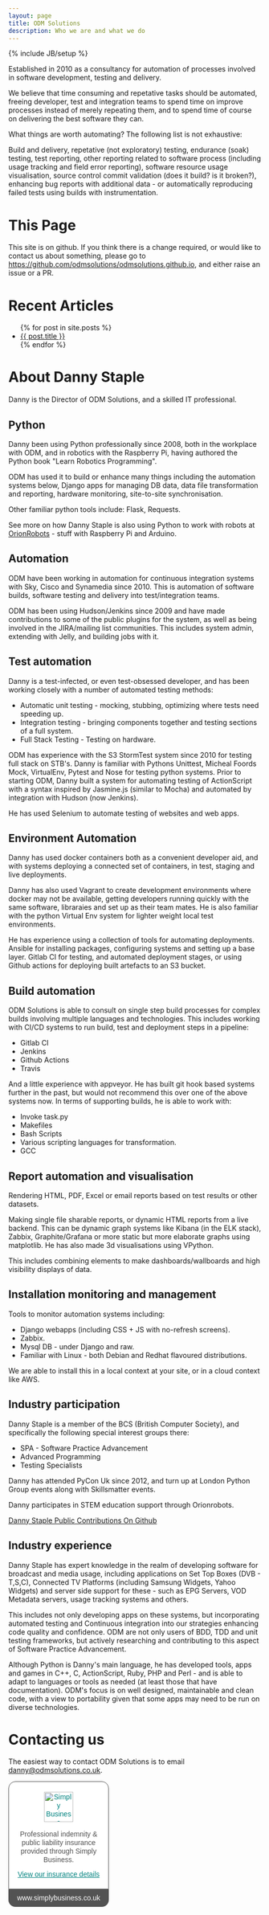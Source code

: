 ```yaml
---
layout: page
title: ODM Solutions
description: Who we are and what we do
---
```

{% include JB/setup %}

Established in 2010 as a consultancy for automation of processes involved in software development, testing and delivery. 

We believe that time consuming and repetative tasks should be automated, freeing developer, test and integration teams to spend time on improve processes instead of merely repeating them, and to spend time of course on delivering the best software they can.

What things are worth automating? The following list is not exhaustive:

Build and delivery, repetative (not exploratory) testing, endurance (soak) testing, test reporting, other reporting related to software process (including usage tracking and field error reporting), software resource usage visualisation, source control commit validation (does it build? is it broken?), enhancing bug reports with additional data - or automatically reproducing failed tests using builds with instrumentation.

# This Page

This site is on github. If you think there is a change required, or would like to contact us about something, please go to <https://github.com/odmsolutions/odmsolutions.github.io>, and either raise an issue or a PR.

# Recent Articles

<ul>
  {% for post in site.posts %}
    <li>
      <a href="{{ site.baseurl }}{{ post.url }}">{{ post.title }}</a>
    </li>
  {% endfor %}
</ul>

# About Danny Staple

Danny is the Director of ODM Solutions, and a skilled IT professional.

## Python

Danny been using Python professionally since 2008, both in the workplace with ODM, and in robotics with the Raspberry Pi, having authored the Python book "Learn Robotics Programming".

ODM has used it to build or enhance many things including the automation systems below, Django apps for managing DB data, data file transformation and reporting, hardware monitoring, site-to-site synchronisation.

Other familiar python tools include: Flask, Requests.

See more on how Danny Staple is also using Python to work with robots at <a href="http://orionrobots.co.uk">OrionRobots</a> - stuff with Raspberry Pi and Arduino.

## Automation

ODM have been working in automation for continuous integration systems with Sky, Cisco and Synamedia since 2010. This is automation of software builds, software testing and delivery into test/integration teams.

ODM has been using Hudson/Jenkins since 2009 and have made contributions to some of the public plugins for the system, as well as being involved in the JIRA/mailing list communities. This includes system admin, extending with Jelly, and building jobs with it.

## Test automation

Danny is a test-infected, or even test-obsessed developer, and has been working
closely with a number of automated testing methods:

* Automatic unit testing - mocking, stubbing, optimizing where tests need speeding up.
* Integration testing - bringing components together and testing sections of a full system.
* Full Stack Testing - Testing on hardware.

ODM has experience with the S3 StormTest system since 2010 for testing full stack on STB's.
Danny is familiar with Pythons Unittest, Micheal Foords Mock, VirtualEnv, Pytest and Nose for testing python systems.
Prior to starting ODM, Danny built a system for automating testing of ActionScript with a syntax inspired by Jasmine.js (similar to Mocha) and automated by integration with Hudson (now Jenkins).

He has used Selenium to automate testing of websites and web apps. 

## Environment Automation

Danny has used docker containers both as a convenient developer aid, and with systems deploying a connected set of containers, in test, staging and live deployments.

Danny has also used Vagrant to create development environments where docker may not be available, getting developers running quickly with the same software, libraraies and set up as their team mates. He is also familiar with the python Virtual Env system for lighter weight local test environments.

He has experience using a collection of tools for automating deployments. Ansible for installing packages, configuring systems and setting up a base layer. Gitlab CI for testing, and automated deployment stages, or using Github actions for deploying built artefacts to an S3 bucket.

## Build automation

ODM Solutions is able to consult on single step build processes for complex builds involving multiple languages and technologies. This includes working with CI/CD systems to run build, test and deployment steps in a pipeline:

* Gitlab CI
* Jenkins
* Github Actions
* Travis

And a little experience with appveyor. He has built git hook based systems further in the past, but would not recommend this over one of the above systems now.
In terms of supporting builds, he is able to work with:

* Invoke task.py
* Makefiles
* Bash Scripts
* Various scripting languages for transformation.
* GCC

## Report automation and visualisation

Rendering HTML, PDF, Excel or email reports based on test results or other datasets. 

Making single file sharable reports, or dynamic HTML reports from a live backend. This can be dynamic graph systems like Kibana (in the ELK stack), Zabbix, Graphite/Grafana or more static but more elaborate graphs using matplotlib. He has also made 3d visualisations using VPython.

This includes combining elements to make dashboards/wallboards and high visibility displays of data.

## Installation monitoring and management

Tools to monitor automation systems including:

* Django webapps (including CSS + JS with no-refresh screens).
* Zabbix.
* Mysql DB - under Django and raw.
* Familiar with Linux - both Debian and Redhat flavoured distributions.

We are able to install this in a local context at your site, or in a cloud context like AWS.

## Industry participation

Danny Staple is a member of the BCS (British Computer Society), and specifically the following special interest groups there:

* SPA - Software Practice Advancement
* Advanced Programming
* Testing Specialists

Danny has attended PyCon Uk since 2012, and turn up at London Python Group events along with Skillsmatter events.

Danny participates in STEM education support through Orionrobots.

<a href="http://github.com/dannystaple">Danny Staple Public Contributions On Github</a>

## Industry experience

Danny Staple has expert knowledge in the realm of developing software for broadcast and media usage, including applications on Set Top Boxes (DVB - T,S,C), Connected TV Platforms (including Samsung Widgets, Yahoo Widgets) and server side support for these - such as EPG Servers, VOD Metadata servers, usage tracking systems and others.

This includes not only developing apps on these systems, but incorporating automated testing and Continuous integration into our strategies enhancing code quality and confidence. ODM are not only users of BDD, TDD and unit testing frameworks, but actively researching and contributing to this aspect of Software Practice Advancement.

Although Python is Danny's main language, he has developed tools, apps and games in C++, C, ActionScript, Ruby, PHP and Perl - and is able to adapt to languages or tools as needed (at least those that have documentation). ODM's focus is on well designed, maintainable and clean code, with a view to portability given that some apps may need to be run on diverse technologies.

# Contacting us

The easiest way to contact ODM Solutions is to email <a href="mailto:danny@odmsolutions.co.uk">danny@odmsolutions.co.uk</a>.

<div class="simplybusiness-insurance-badge" style="width:200px;min-width:200px;max-width:200px;margin:0;padding:0;float:none;-moz-osx-font-smoothing:grayscale;-webkit-font-smoothing:antialiased">
<div style="margin:0;padding:0;border:0;background:none;padding:20px 0;background:#fff;border:1px solid #535353;border-radius:14px 14px 0 0">
<a href="https://www.simplybusiness.co.uk/insurance/public-liability/?source=popBadge" target="_blank" style="margin:0;padding:0;border:0;background:none;text-decoration:none;text-transform:none;text-shadow:none;display:block;text-align:center;text-decoration:underline;font:14px/17px Arial, sans-serif;color:#00827F">
<img alt="Simply Business" height="60" src="https://quote.simplybusiness.co.uk/assets/ci5/sb/badge_logo.png" width="58" style="margin:0;padding:0;border:0;background:none;display:block;margin:0 auto">
</a>
<p style="margin:0;padding:0;border:0;background:none;margin:16px 0 12px;padding:0 15px;text-align:center;font:14px/17px Arial, sans-serif;font-weight:normal;color:#535353;text-transform:none;text-shadow:none">Professional indemnity & public liability insurance provided through Simply Business.</p>
<a href="https://quote.simplybusiness.co.uk/certificate/policy-overview/kV52MG69e57nebG8z2Gwbg/?source=popBadge" target="_blank" style="margin:0;padding:0;border:0;background:none;text-decoration:none;text-transform:none;text-shadow:none;display:block;text-align:center;text-decoration:underline;font:14px/17px Arial, sans-serif;color:#00827F">
View our insurance details
</a>
</div>
<a href="https://www.simplybusiness.co.uk/?source=popBadge" target="_blank" style="margin:0;padding:0;border:0;background:none;text-decoration:none;text-transform:none;display:block;font:14px/35px Arial, sans-serif;font-weight:normal;text-shadow:none;text-align:center;color:#fff;background:#535353;border-radius:0 0 14px 14px">
www.simplybusiness.co.uk
</a>
</div>
